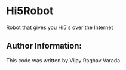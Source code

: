 # Hi5Robot
Robot that gives you Hi5's over the Internet

## Author Information:
This code was written by Vijay Raghav Varada
